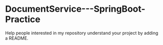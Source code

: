 # DocumentService---SpringBoot-Practice
Help people interested in my repository understand your project by adding a README.
